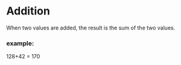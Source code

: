 # Addition
When two values are added, the result is the sum of the two values.

### example:
128+42 = 170